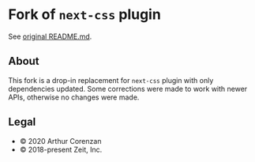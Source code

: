 # Fork of `next-css` plugin

See [original README.md](https://github.com/zeit/next-plugins/blob/82e944a271c25cba7706db66b01d7e35b534aee1/packages/next-css/readme.md).

## About

This fork is a drop-in replacement for `next-css` plugin with only dependencies updated. Some corrections were made to work with newer APIs, otherwise no changes were made.

## Legal

- © 2020 Arthur Corenzan
- © 2018-present Zeit, Inc.
